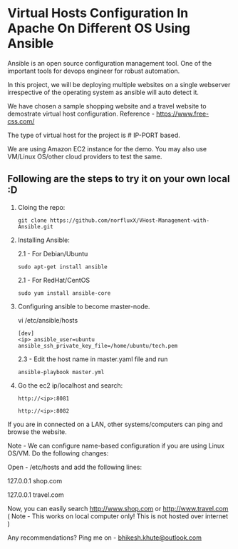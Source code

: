 # Virtual Hosts Configuration In Apache On Different OS Using Ansible

Ansible is an open source configuration management tool. One of the important tools for devops engineer for robust automation. 

In this project, we will be deploying multiple websites on a single webserver irrespective of the operating system as ansible will auto detect it. 

We have chosen a sample shopping website and a travel website to demostrate virtual host configuration. Reference - https://www.free-css.com/

The type of virtual host for the project is # IP-PORT based. 

We are using Amazon EC2 instance for the demo. You may also use VM/Linux OS/other cloud providers to test the same.

## Following are the steps to try it on your own local :D 
1. Cloing the repo:

	``` 
	git clone https://github.com/norfluxX/VHost-Management-with-Ansible.git
	```
2. Installing Ansible:

	2.1 - For Debian/Ubuntu 
	
	```
	sudo apt-get install ansible
	```
		 
	2.1 - For RedHat/CentOS 
	
	```
	sudo yum install ansible-core
	```

3. Configuring ansible to become master-node.

	vi /etc/ansible/hosts
	```
	[dev]
	<ip> ansible_user=ubuntu ansible_ssh_private_key_file=/home/ubuntu/tech.pem
	```
	2.3 -	Edit the host name in master.yaml file and run 	
	```
	ansible-playbook master.yml
	```

4. Go the ec2 ip/localhost and search:

	```
	http://<ip>:8081
	```

	```
	http://<ip>:8082
	```

If you are in connected on a LAN, other systems/computers can ping and browse the website.

Note - We can configure name-based configuration if you are using Linux OS/VM. Do the following changes:

Open - /etc/hosts and add the following lines:

127.0.0.1 shop.com

127.0.0.1 travel.com

Now, you can easily search http://www.shop.com or http://www.travel.com ( Note - This works on local computer only! This is not hosted over internet )
	
Any recommendations? Ping me on - bhikesh.khute@outlook.com



